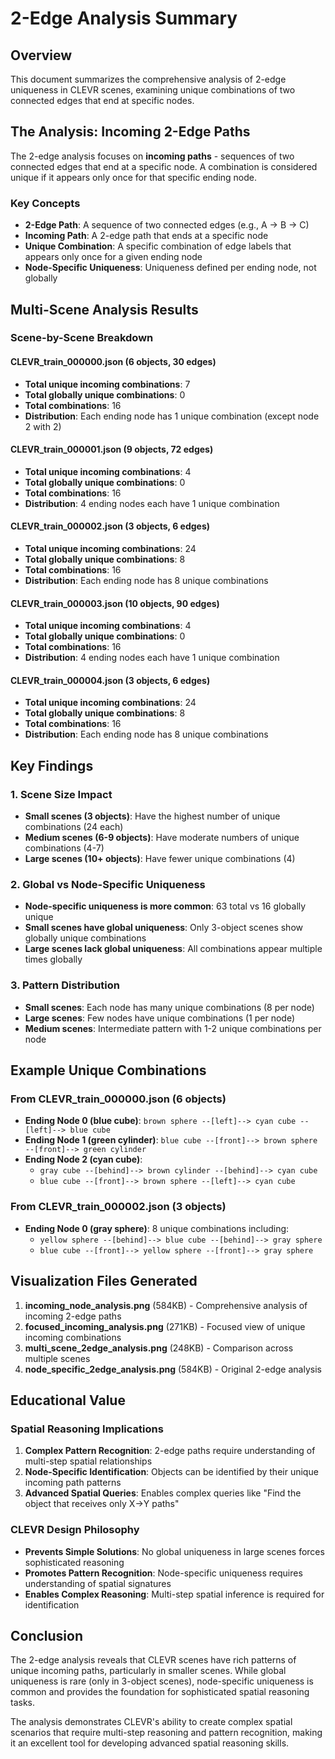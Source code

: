 # 2-Edge Analysis Summary

## Overview

This document summarizes the comprehensive analysis of 2-edge uniqueness in CLEVR scenes, examining unique combinations of two connected edges that end at specific nodes.

## The Analysis: Incoming 2-Edge Paths

The 2-edge analysis focuses on **incoming paths** - sequences of two connected edges that end at a specific node. A combination is considered unique if it appears only once for that specific ending node.

### Key Concepts

- **2-Edge Path**: A sequence of two connected edges (e.g., A → B → C)
- **Incoming Path**: A 2-edge path that ends at a specific node
- **Unique Combination**: A specific combination of edge labels that appears only once for a given ending node
- **Node-Specific Uniqueness**: Uniqueness defined per ending node, not globally

## Multi-Scene Analysis Results

### Scene-by-Scene Breakdown

#### CLEVR_train_000000.json (6 objects, 30 edges)
- **Total unique incoming combinations**: 7
- **Total globally unique combinations**: 0
- **Total combinations**: 16
- **Distribution**: Each ending node has 1 unique combination (except node 2 with 2)

#### CLEVR_train_000001.json (9 objects, 72 edges)
- **Total unique incoming combinations**: 4
- **Total globally unique combinations**: 0
- **Total combinations**: 16
- **Distribution**: 4 ending nodes each have 1 unique combination

#### CLEVR_train_000002.json (3 objects, 6 edges)
- **Total unique incoming combinations**: 24
- **Total globally unique combinations**: 8
- **Total combinations**: 16
- **Distribution**: Each ending node has 8 unique combinations

#### CLEVR_train_000003.json (10 objects, 90 edges)
- **Total unique incoming combinations**: 4
- **Total globally unique combinations**: 0
- **Total combinations**: 16
- **Distribution**: 4 ending nodes each have 1 unique combination

#### CLEVR_train_000004.json (3 objects, 6 edges)
- **Total unique incoming combinations**: 24
- **Total globally unique combinations**: 8
- **Total combinations**: 16
- **Distribution**: Each ending node has 8 unique combinations

## Key Findings

### 1. Scene Size Impact
- **Small scenes (3 objects)**: Have the highest number of unique combinations (24 each)
- **Medium scenes (6-9 objects)**: Have moderate numbers of unique combinations (4-7)
- **Large scenes (10+ objects)**: Have fewer unique combinations (4)

### 2. Global vs Node-Specific Uniqueness
- **Node-specific uniqueness is more common**: 63 total vs 16 globally unique
- **Small scenes have global uniqueness**: Only 3-object scenes show globally unique combinations
- **Large scenes lack global uniqueness**: All combinations appear multiple times globally

### 3. Pattern Distribution
- **Small scenes**: Each node has many unique combinations (8 per node)
- **Large scenes**: Few nodes have unique combinations (1 per node)
- **Medium scenes**: Intermediate pattern with 1-2 unique combinations per node

## Example Unique Combinations

### From CLEVR_train_000000.json (6 objects)
- **Ending Node 0 (blue cube)**: `brown sphere --[left]--> cyan cube --[left]--> blue cube`
- **Ending Node 1 (green cylinder)**: `blue cube --[front]--> brown sphere --[front]--> green cylinder`
- **Ending Node 2 (cyan cube)**: 
  - `gray cube --[behind]--> brown cylinder --[behind]--> cyan cube`
  - `blue cube --[front]--> brown sphere --[left]--> cyan cube`

### From CLEVR_train_000002.json (3 objects)
- **Ending Node 0 (gray sphere)**: 8 unique combinations including:
  - `yellow sphere --[behind]--> blue cube --[behind]--> gray sphere`
  - `blue cube --[front]--> yellow sphere --[front]--> gray sphere`

## Visualization Files Generated

1. **incoming_node_analysis.png** (584KB) - Comprehensive analysis of incoming 2-edge paths
2. **focused_incoming_analysis.png** (271KB) - Focused view of unique incoming combinations
3. **multi_scene_2edge_analysis.png** (248KB) - Comparison across multiple scenes
4. **node_specific_2edge_analysis.png** (584KB) - Original 2-edge analysis

## Educational Value

### Spatial Reasoning Implications
1. **Complex Pattern Recognition**: 2-edge paths require understanding of multi-step spatial relationships
2. **Node-Specific Identification**: Objects can be identified by their unique incoming path patterns
3. **Advanced Spatial Queries**: Enables complex queries like "Find the object that receives only X→Y paths"

### CLEVR Design Philosophy
- **Prevents Simple Solutions**: No global uniqueness in large scenes forces sophisticated reasoning
- **Promotes Pattern Recognition**: Node-specific uniqueness requires understanding of spatial signatures
- **Enables Complex Reasoning**: Multi-step spatial inference is required for identification

## Conclusion

The 2-edge analysis reveals that CLEVR scenes have rich patterns of unique incoming paths, particularly in smaller scenes. While global uniqueness is rare (only in 3-object scenes), node-specific uniqueness is common and provides the foundation for sophisticated spatial reasoning tasks.

The analysis demonstrates CLEVR's ability to create complex spatial scenarios that require multi-step reasoning and pattern recognition, making it an excellent tool for developing advanced spatial reasoning skills.

